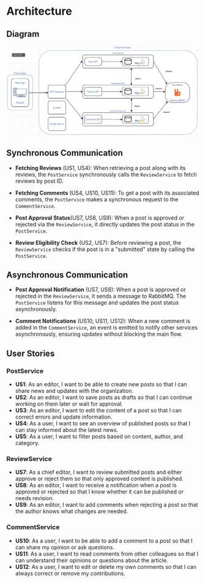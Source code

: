 # Architecture

## Diagram
![Architecture Diagram](architecture.png)

## Synchronous Communication
- **Fetching Reviews** (US1, US4): When retrieving a post along with its reviews, the `PostService` synchronously calls the `ReviewService` to fetch reviews by post ID.  

- **Fetching Comments** (US4, US10, US11): To get a post with its associated comments, the `PostService` makes a synchronous request to the `CommentService`.  

- **Post Approval Status**(US7, US8, US9): When a post is approved or rejected via the `ReviewService`, it directly updates the post status in the `PostService`.  

- **Review Eligibility Check** (US2, US7): Before reviewing a post, the `ReviewService` checks if the post is in a "submitted" state by calling the `PostService`.  

## Asynchronous Communication
- **Post Approval Notification** (US7, US8): When a post is approved or rejected in the `ReviewService`, it sends a message to RabbitMQ. The `PostService` listens for this message and updates the post status asynchronously.

- **Comment Notifications** (US10, US11, US12): When a new comment is added in the `CommentService`, an event is emitted to notify other services asynchronously, ensuring updates without blocking the main flow.  

## User Stories

### PostService
- **US1**: As an editor, I want to be able to create new posts so that I can share news and updates with the organization.
- **US2**: As an editor, I want to save posts as drafts so that I can continue working on them later or wait for approval.
- **US3**: As an editor, I want to edit the content of a post so that I can correct errors and update information.
- **US4**: As a user, I want to see an overview of published posts so that I can stay informed about the latest news.
- **US5**: As a user, I want to filter posts based on content, author, and category.

### ReviewService
- **US7**: As a chief editor, I want to review submitted posts and either approve or reject them so that only approved content is published.
- **US8**: As an editor, I want to receive a notification when a post is approved or rejected so that I know whether it can be published or needs revision.
- **US9**: As an editor, I want to add comments when rejecting a post so that the author knows what changes are needed.

### CommentService
- **US10**: As a user, I want to be able to add a comment to a post so that I can share my opinion or ask questions.
- **US11**: As a user, I want to read comments from other colleagues so that I can understand their opinions or questions about the article.
- **US12**: As a user, I want to edit or delete my own comments so that I can always correct or remove my contributions.